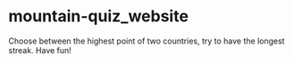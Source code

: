 # mountain-quiz_website
Choose between the highest point of two countries, try to have the longest streak.
Have fun!
